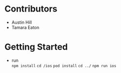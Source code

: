 # Contributors

- Austin Hill
- Tamara Eaton

# Getting Started

- run  
`npm install`
`cd /ios`
`pod install`
`cd ../`
`npm run ios`
